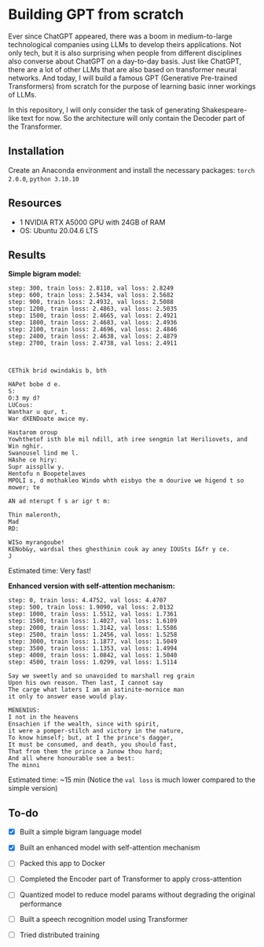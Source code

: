 # Building GPT from scratch
Ever since ChatGPT appeared, there was a boom in medium-to-large technological companies using LLMs to develop theirs applications. Not only tech, but it is also surprising when people from different disciplines also converse about ChatGPT on a day-to-day basis. Just like ChatGPT, there are a lot of other LLMs that are also based on transformer neural networks. And today, I will build a famous GPT (Generative Pre-trained Transformers) from scratch for the purpose of learning basic inner workings of LLMs.

In this repository, I will only consider the task of generating Shakespeare-like text for now. So the architecture will only contain the Decoder part of the Transformer.

## Installation
Create an Anaconda environment and install the necessary packages: ```torch 2.0.0```, ```python 3.10.10```

## Resources
- 1 NVIDIA RTX A5000 GPU with 24GB of RAM
- OS: Ubuntu 20.04.6 LTS

## Results
**Simple bigram model:**
```step: 0, train loss: 4.7305, val loss: 4.7241
step: 300, train loss: 2.8110, val loss: 2.8249
step: 600, train loss: 2.5434, val loss: 2.5682
step: 900, train loss: 2.4932, val loss: 2.5088
step: 1200, train loss: 2.4863, val loss: 2.5035
step: 1500, train loss: 2.4665, val loss: 2.4921
step: 1800, train loss: 2.4683, val loss: 2.4936
step: 2100, train loss: 2.4696, val loss: 2.4846
step: 2400, train loss: 2.4638, val loss: 2.4879
step: 2700, train loss: 2.4738, val loss: 2.4911



CEThik brid owindakis b, bth

HAPet bobe d e.
S:
O:3 my d?
LUCous:
Wanthar u qur, t.
War dXENDoate awice my.

Hastarom oroup
Yowhthetof isth ble mil ndill, ath iree sengmin lat Heriliovets, and Win nghir.
Swanousel lind me l.
HAshe ce hiry:
Supr aisspllw y.
Hentofu n Boopetelaves
MPOLI s, d mothakleo Windo whth eisbyo the m dourive we higend t so mower; te

AN ad nterupt f s ar igr t m:

Thin maleronth,
Mad
RD:

WISo myrangoube!
KENob&y, wardsal thes ghesthinin couk ay aney IOUSts I&fr y ce.
J
```
Estimated time: Very fast!

**Enhanced version with self-attention mechanism:**
```
step: 0, train loss: 4.4752, val loss: 4.4707
step: 500, train loss: 1.9090, val loss: 2.0132
step: 1000, train loss: 1.5512, val loss: 1.7361
step: 1500, train loss: 1.4027, val loss: 1.6109
step: 2000, train loss: 1.3142, val loss: 1.5586
step: 2500, train loss: 1.2456, val loss: 1.5258
step: 3000, train loss: 1.1877, val loss: 1.5049
step: 3500, train loss: 1.1353, val loss: 1.4994
step: 4000, train loss: 1.0842, val loss: 1.5040
step: 4500, train loss: 1.0299, val loss: 1.5114

Say we sweetly and so unavoided to marshall reg grain
Upon his own reason. Then last, I cannot say
The carge what laters I am an astinite-mornice man
it only to answer ease would play.

MENENIUS:
I not in the heavens
Ensachien if the wealth, since with spirit,
it were a pomper-stilch and victory in the nature,
To know himself; but, at I the prince's dagger,
It must be consumed, and death, you should fast,
That from them the prince a Junow thou hard;
And all where honourable see a best:
The minni
```
Estimated time: ~15 min (Notice the `val loss` is much lower compared to the simple version)

## To-do
- [x] Built a simple bigram language model
- [x] Built an enhanced model with self-attention mechanism
- [ ] Packed this app to Docker
- [ ] Completed the Encoder part of Transformer to apply cross-attention
- [ ] Quantized model to reduce model params without degrading the original performance
- [ ] Built a speech recognition model using Transformer
- [ ] Tried distributed training






